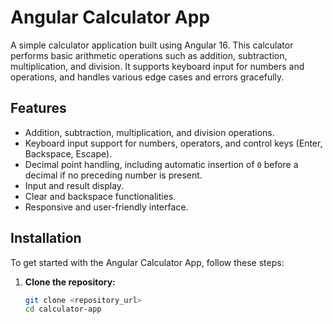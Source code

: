 # Angular Calculator App

A simple calculator application built using Angular 16. This calculator performs basic arithmetic operations such as addition, subtraction, multiplication, and division. It supports keyboard input for numbers and operations, and handles various edge cases and errors gracefully.

## Features

- Addition, subtraction, multiplication, and division operations.
- Keyboard input support for numbers, operators, and control keys (Enter, Backspace, Escape).
- Decimal point handling, including automatic insertion of `0` before a decimal if no preceding number is present.
- Input and result display.
- Clear and backspace functionalities.
- Responsive and user-friendly interface.

## Installation

To get started with the Angular Calculator App, follow these steps:

1. **Clone the repository:**
   ```bash
   git clone <repository_url>
   cd calculator-app
